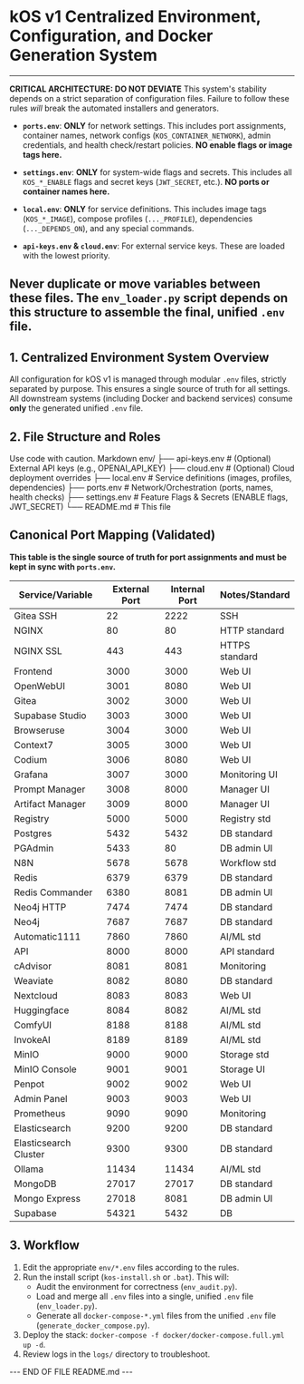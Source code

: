 # kOS v1 Centralized Environment, Configuration, and Docker Generation System

---
**CRITICAL ARCHITECTURE: DO NOT DEVIATE**
This system's stability depends on a strict separation of configuration files. Failure to follow these rules *will* break the automated installers and generators.

- **`ports.env`**: **ONLY** for network settings. This includes port assignments, container names, network configs (`KOS_CONTAINER_NETWORK`), admin credentials, and health check/restart policies. **NO enable flags or image tags here.**

- **`settings.env`**: **ONLY** for system-wide flags and secrets. This includes all `KOS_*_ENABLE` flags and secret keys (`JWT_SECRET`, etc.). **NO ports or container names here.**

- **`local.env`**: **ONLY** for service definitions. This includes image tags (`KOS_*_IMAGE`), compose profiles (`..._PROFILE`), dependencies (`..._DEPENDS_ON`), and any special commands.

- **`api-keys.env` & `cloud.env`**: For external service keys. These are loaded with the lowest priority.

**Never duplicate or move variables between these files.** The `env_loader.py` script depends on this structure to assemble the final, unified `.env` file.
---

## 1. Centralized Environment System Overview

All configuration for kOS v1 is managed through modular `.env` files, strictly separated by purpose. This ensures a single source of truth for all settings. All downstream systems (including Docker and backend services) consume **only** the generated unified `.env` file.

## 2. File Structure and Roles
Use code with caution.
Markdown
env/
├── api-keys.env # (Optional) External API keys (e.g., OPENAI_API_KEY)
├── cloud.env # (Optional) Cloud deployment overrides
├── local.env # Service definitions (images, profiles, dependencies)
├── ports.env # Network/Orchestration (ports, names, health checks)
├── settings.env # Feature Flags & Secrets (ENABLE flags, JWT_SECRET)
└── README.md # This file

## Canonical Port Mapping (Validated)
**This table is the single source of truth for port assignments and must be kept in sync with `ports.env`.**

| Service/Variable         | External Port | Internal Port | Notes/Standard         |
|-------------------------|--------------|--------------|-----------------------|
| Gitea SSH               | 22           | 2222         | SSH                   |
| NGINX                   | 80           | 80           | HTTP standard         |
| NGINX SSL               | 443          | 443          | HTTPS standard        |
| Frontend                | 3000         | 3000         | Web UI                |
| OpenWebUI               | 3001         | 8080         | Web UI                |
| Gitea                   | 3002         | 3000         | Web UI                |
| Supabase Studio         | 3003         | 3000         | Web UI                |
| Browseruse              | 3004         | 3000         | Web UI                |
| Context7                | 3005         | 3000         | Web UI                |
| Codium                  | 3006         | 8080         | Web UI                |
| Grafana                 | 3007         | 3000         | Monitoring UI         |
| Prompt Manager          | 3008         | 8000         | Manager UI            |
| Artifact Manager        | 3009         | 8000         | Manager UI            |
| Registry                | 5000         | 5000         | Registry std          |
| Postgres                | 5432         | 5432         | DB standard           |
| PGAdmin                 | 5433         | 80           | DB admin UI           |
| N8N                     | 5678         | 5678         | Workflow std          |
| Redis                   | 6379         | 6379         | DB standard           |
| Redis Commander         | 6380         | 8081         | DB admin UI           |
| Neo4j HTTP              | 7474         | 7474         | DB standard           |
| Neo4j                   | 7687         | 7687         | DB standard           |
| Automatic1111           | 7860         | 7860         | AI/ML std             |
| API                     | 8000         | 8000         | API standard          |
| cAdvisor                | 8081         | 8081         | Monitoring            |
| Weaviate                | 8082         | 8080         | DB standard           |
| Nextcloud               | 8083         | 8083         | Web UI                |
| Huggingface             | 8084         | 8082         | AI/ML std             |
| ComfyUI                 | 8188         | 8188         | AI/ML std             |
| InvokeAI                | 8189         | 8189         | AI/ML std             |
| MinIO                   | 9000         | 9000         | Storage std           |
| MinIO Console           | 9001         | 9001         | Storage UI            |
| Penpot                  | 9002         | 9002         | Web UI                |
| Admin Panel             | 9003         | 9003         | Web UI                |
| Prometheus              | 9090         | 9090         | Monitoring            |
| Elasticsearch           | 9200         | 9200         | DB standard           |
| Elasticsearch Cluster   | 9300         | 9300         | DB standard           |
| Ollama                  | 11434        | 11434        | AI/ML std             |
| MongoDB                 | 27017        | 27017        | DB standard           |
| Mongo Express           | 27018        | 8081         | DB admin UI           |
| Supabase                | 54321        | 5432         | DB                    |

## 3. Workflow

1.  Edit the appropriate `env/*.env` files according to the rules.
2.  Run the install script (`kos-install.sh` or `.bat`). This will:
    *   Audit the environment for correctness (`env_audit.py`).
    *   Load and merge all `.env` files into a single, unified `.env` file (`env_loader.py`).
    *   Generate all `docker-compose-*.yml` files from the unified `.env` file (`generate_docker_compose.py`).
3.  Deploy the stack: `docker-compose -f docker/docker-compose.full.yml up -d`.
4.  Review logs in the `logs/` directory to troubleshoot.

--- END OF FILE README.md ---